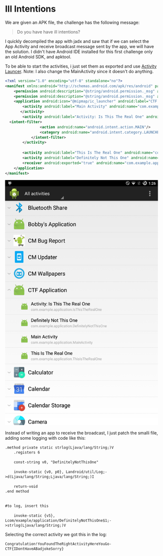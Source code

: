 # Ill Intentions

We are given an APK file, the challenge has the following message:

> Do you have have ill intentions?

I quickly decompiled the app with jadx and saw that if we can select the App Activity and receive broadcast message sent by the app, we will have the solution. I didn't have Android IDE installed for this first challenge only an old Android SDK, and apktool.

To be able to start the activities, i just set them as exported and use [Activity Launcer](https://play.google.com/store/apps/details?id=de.szalkowski.activitylauncher). Note: I also change the MainActivity since it doesn't do anything.

```xml
<?xml version="1.0" encoding="utf-8" standalone="no"?>
<manifest xmlns:android="http://schemas.android.com/apk/res/android" package="com.example.hellojni" platformBuildVersionCode="22" platformBuildVersionName="5.1.1-1819727">
    <permission android:description="@string/android.permission._msg" android:name="ctf.permission._MSG" android:protectionLevel="signature"/>
    <permission android:description="@string/android.permission._msg" android:name="ctf.permission._SEND"/>
    <application android:icon="@mipmap/ic_launcher" android:label="CTF Application">
        <activity android:label="Main Activity" android:name="com.example.application.MainActivity" android:exported="true">
       </activity>
        <activity android:label="Activity: Is This The Real One" android:name="com.example.application.IsThisTheRealOne">
  <intent-filter>
                <action android:name="android.intent.action.MAIN"/>
                <category android:name="android.intent.category.LAUNCHER"/>
            </intent-filter>
        </activity>

        <activity android:label="This Is The Real One" android:name="com.example.application.ThisIsTheRealOne" android:exported="true" />
        <activity android:label="Definitely Not This One" android:name="com.example.application.DefinitelyNotThisOne" android:exported="true" />
        <receiver android:exported="true" android:name="com.example.application.Send_to_Activity"/>
    </application>
</manifest>


```

![](launcher.png)

Instead of writing an app to receive the broadcast, I just patch the smalli file, adding some logging with code like this:

```
.method private static strlog(Ljava/lang/String;)V
    .registers 6

    const-string v0, "DefinitelyNotThisOne"

    invoke-static {v0, p0}, Landroid/util/Log;->d(Ljava/lang/String;Ljava/lang/String;)I

    return-void
.end method


#to log, insert this

    invoke-static {v5}, Lcom/example/application/DefinitelyNotThisOne$1;->strlog(Ljava/lang/String;)V    

```

Selecting the correct activity we got this in the log:

```
Congratulation!YouFoundTheRightActivityHereYouGo-CTF{IDontHaveABadjokeSorry}
```


